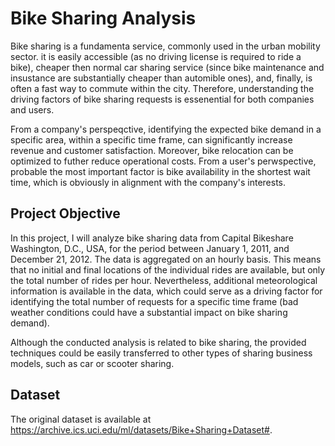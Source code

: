 # Bike Sharing Analysis

Bike sharing is a fundamenta service, commonly used in the urban mobility sector. it is easily accessible (as no driving license is required to ride a bike), cheaper then normal car sharing service (since bike maintenance and insustance are substantially cheaper than automible ones), and, finally, is often a fast way to commute within the city. Therefore, understanding the driving factors of bike sharing requests is essenential for both companies and users.

From a company's perspeqctive, identifying the expected bike demand in a specific area, within a specific time frame, can significantly increase revenue and customer satisfaction. Moreover, bike relocation can be optimized to futher reduce operational costs. From a user's perwspective, probable the most important factor is bike availability in the shortest wait time, which is obviously in alignment with the company's interests.

## Project Objective
In this project, I will analyze bike sharing data from Capital Bikeshare Washington, D.C., USA, for the period between January 1, 2011, and December 21, 2012. The data is aggregated on an hourly basis. This means that no initial and final locations of the individual rides are available, but only the total number of rides per hour. Nevertheless, additional meteorological information is available in the data, which could serve as a driving factor for identifying the total number of requests for a specific time frame (bad weather conditions could have a substantial impact on bike sharing demand).

Although the conducted analysis is related to bike sharing, the provided techniques could be easily transferred to other types of sharing business models, such as car or scooter sharing.

## Dataset
The original dataset is available at https://archive.ics.uci.edu/ml/datasets/Bike+Sharing+Dataset#.

